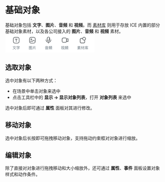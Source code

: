 # 基础对象

基础对象包括 **文字**、**图片**、**音频** 和 **视频**。而 [素材库](../../resource/index.md) 则用于存放 ICE 内置的部分基础对象素材，以及各公司接入的 **图片**、**音频** 和 **视频** 素材。
![基础对象](img/basis.png)

## 选取对象

选中对象有以下两种方式：

- 在场景中单击对象来选中
- 点击工具栏中的 **显示 -> 显示对象列表**，打开 **对象列表** 来选中

选中对象后即可通过 **属性** 面板对其进行修改。

## 移动对象

选中对象后长按即可拖拽移动对象，支持拖动约束框对对象进行缩放。

## 编辑对象

除了直接对对象进行拖拽移动和大小缩放外，还可通过 **属性**、**事件** 面板设置对象样式和动作条件。
